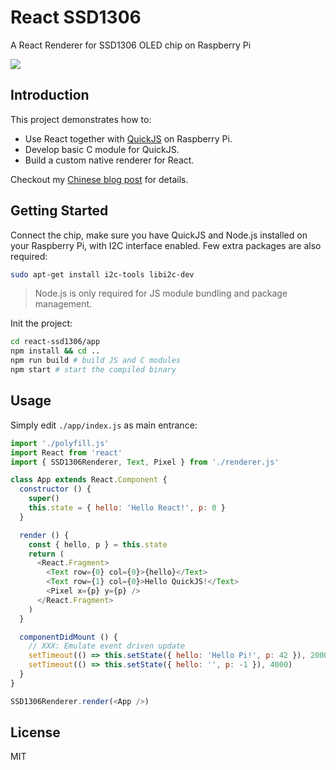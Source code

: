 # React SSD1306
A React Renderer for SSD1306 OLED chip on Raspberry Pi

![](https://ewind.us/images/react-ssd1306/pi-success.jpg)

## Introduction
This project demonstrates how to:

* Use React together with [QuickJS](https://bellard.org/quickjs/) on Raspberry Pi.
* Develop basic C module for QuickJS.
* Build a custom native renderer for React.

Checkout my [Chinese blog post](https://ewind.us/2019/react-ssd1306) for details. 

## Getting Started
Connect the chip, make sure you have QuickJS and Node.js installed on your Raspberry Pi, with I2C interface enabled. Few extra packages are also required:

``` bash
sudo apt-get install i2c-tools libi2c-dev
```

> Node.js is only required for JS module bundling and package management.

Init the project:

``` bash
cd react-ssd1306/app
npm install && cd ..
npm run build # build JS and C modules
npm start # start the compiled binary
```

## Usage
Simply edit `./app/index.js` as main entrance:

``` js
import './polyfill.js'
import React from 'react'
import { SSD1306Renderer, Text, Pixel } from './renderer.js'

class App extends React.Component {
  constructor () {
    super()
    this.state = { hello: 'Hello React!', p: 0 }
  }

  render () {
    const { hello, p } = this.state
    return (
      <React.Fragment>
        <Text row={0} col={0}>{hello}</Text>
        <Text row={1} col={0}>Hello QuickJS!</Text>
        <Pixel x={p} y={p} />
      </React.Fragment>
    )
  }

  componentDidMount () {
    // XXX: Emulate event driven update
    setTimeout(() => this.setState({ hello: 'Hello Pi!', p: 42 }), 2000)
    setTimeout(() => this.setState({ hello: '', p: -1 }), 4000)
  }
}

SSD1306Renderer.render(<App />)
```


## License
MIT
